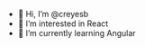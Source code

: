 - 👋 Hi, I’m @creyesb
- 👀 I’m interested in React
- 🌱 I’m currently learning Angular



<!---
creyesb/creyesb is a ✨ special ✨ repository because its `README.md` (this file) appears on your GitHub profile.
You can click the Preview link to take a look at your changes.
--->
